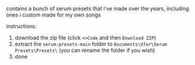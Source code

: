 contains a bunch of serum presets that i've made over the years, including ones i custom made for my own songs

instructions: 
1. download the zip file (click `<>Code` and then `Download ZIP`)
2. extract the `serum-presets-main` folder to `Documents\Xfer\Serum Presets\Presets\` (you can rename the folder if you wish)
3. done
